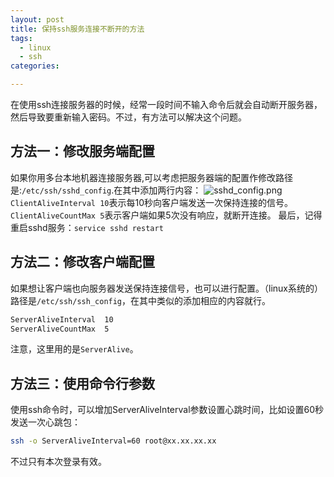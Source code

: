 ```yaml
---
layout: post
title: 保持ssh服务连接不断开的方法
tags: 
  - linux
  - ssh  
categories:

---
```

在使用ssh连接服务器的时候，经常一段时间不输入命令后就会自动断开服务器，然后导致要重新输入密码。不过，有方法可以解决这个问题。
<!--more-->
## 方法一：修改服务端配置
如果你用多台本地机器连接服务器,可以考虑把服务器端的配置作修改路径是:`/etc/ssh/sshd_config`.在其中添加两行内容：
![sshd_config.png](https://s2.ax1x.com/2019/02/13/k0JKKO.png)
`ClientAliveInterval 10`表示每10秒向客户端发送一次保持连接的信号。` ClientAliveCountMax 5`表示客户端如果5次没有响应，就断开连接。
最后，记得重启sshd服务：`service sshd restart`

## 方法二：修改客户端配置
如果想让客户端也向服务器发送保持连接信号，也可以进行配置。（linux系统的）路径是`/etc/ssh/ssh_config`，在其中类似的添加相应的内容就行。
```bash
ServerAliveInterval  10
ServerAliveCountMax  5
```
注意，这里用的是`ServerAlive`。

## 方法三：使用命令行参数
使用ssh命令时，可以增加ServerAliveInterval参数设置心跳时间，比如设置60秒发送一次心跳包：
```bash
ssh -o ServerAliveInterval=60 root@xx.xx.xx.xx
```
不过只有本次登录有效。